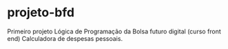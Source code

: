 # projeto-bfd
Primeiro projeto Lógica de Programação da Bolsa futuro digital (curso front end) Calculadora  de despesas pessoais.

